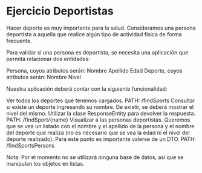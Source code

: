# Ejercicio Deportistas
Hacer deporte es muy importante para la salud. Consideramos una persona deportista a aquella que realice algún tipo de actividad física de forma frecuente.

Para validar si una persona es deportista, se necesita una aplicación que permita relacionar dos entidades:

Persona, cuyos atributos serán:
Nombre
Apellido
Edad
Deporte, cuyos atributos serán:
Nombre
Nivel

Nuestra aplicación deberá contar con la siguiente funcionalidad:

Ver todos los deportes que tenemos cargados.
PATH: /findSports
Consultar si existe un deporte ingresando su nombre. De existir, se deberá mostrar el nivel del mismo. Utilizar la clase ResponseEntity para devolver la respuesta.
PATH: /findSport/{name}
Visualizar a las personas deportistas. Queremos que se vea un listado con el nombre y el apellido de la persona y el nombre del deporte que realiza (no es necesario que se vea la edad ni el nivel del deporte realizado). Para este punto es importante valerse de un DTO.
PATH: /findSportsPersons

Nota: Por el momento no se utilizará ninguna base de datos, así que se manipulan los objetos en listas.
